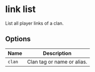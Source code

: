 # link list

List all player links of a clan.

## Options

| Name   | Description                |
| ------ | -------------------------- |
| `clan` | Clan tag or name or alias. |
